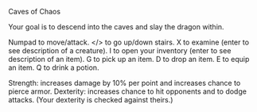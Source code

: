 Caves of Chaos

Your goal is to descend into the caves and slay the dragon within.

Numpad to move/attack.
</> to go up/down stairs.
X to examine (enter to see description of a creature).
I to open your inventory (enter to see description of an item).
G to pick up an item.
D to drop an item.
E to equip an item.
Q to drink a potion.

Strength: increases damage by 10% per point and increases chance to pierce armor.
Dexterity: increases chance to hit opponents and to dodge attacks. (Your dexterity is checked against theirs.)
